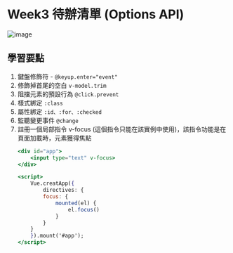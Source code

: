 # Week3 待辦清單 (Options API)

![image](https://user-images.githubusercontent.com/27886174/147538883-6867451d-eb0d-4287-a91f-9ebe272f29ce.png)

## 學習要點
1. 鍵盤修飾符 - `@keyup.enter="event"`
2. 修飾掉首尾的空白 `v-model.trim`
3. 阻擋元素的預設行為 `@click.prevent`
4. 樣式綁定 `:class`
5. 屬性綁定 `:id、:for、:checked`
6. 監聽變更事件 `@change`
7. 註冊一個局部指令 v-focus (這個指令只能在該實例中使用)，該指令功能是在頁面加載時，元素獲得焦點
    ```jsx
    <div id="app">
        <input type="text" v-focus>
    </div>

    <script>
    	Vue.creatApp({
    		directives: {
            focus: {
                mounted(el) {
                    el.focus()
                }
            }
        }
    	}).mount('#app');
    </script>
    ```
